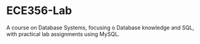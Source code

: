 # ECE356-Lab
A course on Database Systems, focusing o Database knowledge and SQL, with practical lab assignments using MySQL.
